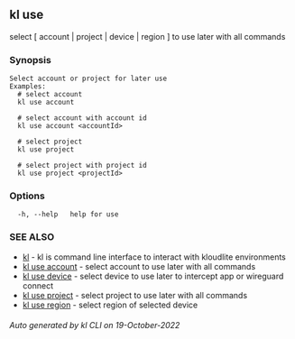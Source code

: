 ## kl use

select [ account | project | device | region ] to use later with all commands

### Synopsis

```
Select account or project for later use
Examples:
  # select account
  kl use account

  # select account with account id
  kl use account <accountId>

  # select project
  kl use project

  # select project with project id
  kl use project <projectId>

```

### Options

```
  -h, --help   help for use
```

### SEE ALSO

* [kl](kl.md)  - kl is command line interface to interact with kloudlite environments
* [kl use account](kl_use_account.md)  - select account to use later with all commands
* [kl use device](kl_use_device.md)  - select device to use later to intercept app or wireguard connect
* [kl use project](kl_use_project.md)  - select project to use later with all commands
* [kl use region](kl_use_region.md)  - select region of selected device

###### Auto generated by kl CLI on 19-October-2022
